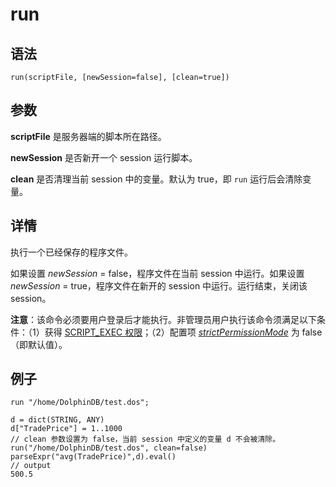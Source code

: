 # run

## 语法

`run(scriptFile, [newSession=false],
[clean=true])`

## 参数

**scriptFile** 是服务器端的脚本所在路径。

**newSession** 是否新开一个 session 运行脚本。

**clean** 是否清理当前 session 中的变量。默认为 true，即 `run`
运行后会清除变量。

## 详情

执行一个已经保存的程序文件。

如果设置 *newSession* = false，程序文件在当前 session 中运行。如果设置
*newSession* = true，程序文件在新开的 session 中运行。运行结束，关闭该 session。

**注意**：该命令必须要用户登录后才能执行。非管理员用户执行该命令须满足以下条件：（1）获得 [SCRIPT\_EXEC 权限](../g/grant.md)；（2）配置项 [*strictPermissionMode*](../../db_distr_comp/cfg/function_configuration.md) 为 false（即默认值）。

## 例子

```
run "/home/DolphinDB/test.dos";

d = dict(STRING, ANY)
d["TradePrice"] = 1..1000
// clean 参数设置为 false，当前 session 中定义的变量 d 不会被清除。
run("/home/DolphinDB/test.dos", clean=false)
parseExpr("avg(TradePrice)",d).eval()
// output
500.5
```

